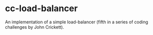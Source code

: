 # cc-load-balancer
An implementation of a simple load-balancer (fifth in a series of coding challenges by John Crickett).
